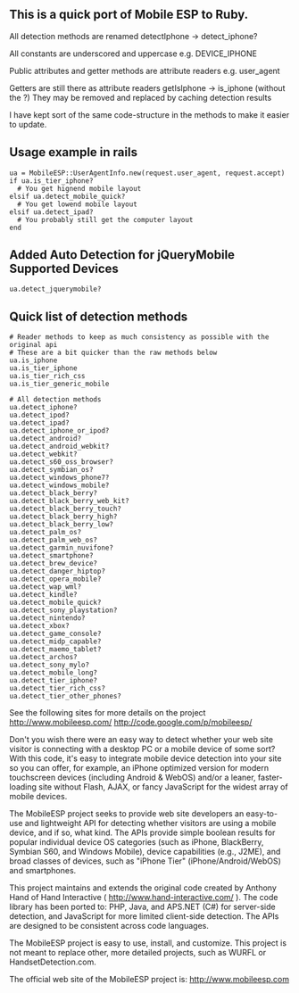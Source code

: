 This is a quick port of Mobile ESP to Ruby.
-------------------------------------------

All detection methods are renamed
detectIphone -> detect_iphone?

All constants are underscored and uppercase
e.g. DEVICE_IPHONE

Public attributes and getter methods are attribute readers
e.g. user_agent

Getters are still there as attribute readers
getIsIphone -> is_iphone (without the ?)
They may be removed and replaced by caching detection results

I have kept sort of the same code-structure in the methods to make it easier to update.

Usage example in rails
----------------------

    ua = MobileESP::UserAgentInfo.new(request.user_agent, request.accept)
    if ua.is_tier_iphone?
      # You get hignend mobile layout
    elsif ua.detect_mobile_quick?
      # You get lowend mobile layout
    elsif ua.detect_ipad?
      # You probably still get the computer layout
    end

Added Auto Detection for jQueryMobile Supported Devices
-------------------------------------------------------
	ua.detect_jquerymobile?

Quick list of detection methods
-------------------------------

    # Reader methods to keep as much consistency as possible with the original api
    # These are a bit quicker than the raw methods below
    ua.is_iphone
    ua.is_tier_iphone
    ua.is_tier_rich_css
    ua.is_tier_generic_mobile
    
    # All detection methods
    ua.detect_iphone?
    ua.detect_ipod?
    ua.detect_ipad?
    ua.detect_iphone_or_ipod?
    ua.detect_android?
    ua.detect_android_webkit?
    ua.detect_webkit?
    ua.detect_s60_oss_browser?
    ua.detect_symbian_os?
    ua.detect_windows_phone7?
    ua.detect_windows_mobile?
    ua.detect_black_berry?
    ua.detect_black_berry_web_kit?
    ua.detect_black_berry_touch?
    ua.detect_black_berry_high?
    ua.detect_black_berry_low?
    ua.detect_palm_os?
    ua.detect_palm_web_os?
    ua.detect_garmin_nuvifone?
    ua.detect_smartphone?
    ua.detect_brew_device?
    ua.detect_danger_hiptop?
    ua.detect_opera_mobile?
    ua.detect_wap_wml?
    ua.detect_kindle?
    ua.detect_mobile_quick?
    ua.detect_sony_playstation?
    ua.detect_nintendo?
    ua.detect_xbox?
    ua.detect_game_console?
    ua.detect_midp_capable?
    ua.detect_maemo_tablet?
    ua.detect_archos?
    ua.detect_sony_mylo?
    ua.detect_mobile_long?
    ua.detect_tier_iphone?
    ua.detect_tier_rich_css?
    ua.detect_tier_other_phones?



See the following sites for more details on the project
http://www.mobileesp.com/
http://code.google.com/p/mobileesp/


Don't you wish there were an easy way to detect whether your web site visitor is connecting with a desktop PC or a mobile device of some sort? With this code, it's easy to integrate mobile device detection into your site so you can offer, for example, an iPhone optimized version for modern touchscreen devices (including Android & WebOS) and/or a leaner, faster-loading site without Flash, AJAX, or fancy JavaScript for the widest array of mobile devices.

The MobileESP project seeks to provide web site developers an easy-to-use and lightweight API for detecting whether visitors are using a mobile device, and if so, what kind. The APIs provide simple boolean results for popular individual device OS categories (such as iPhone, BlackBerry, Symbian S60, and Windows Mobile), device capabilities (e.g., J2ME), and broad classes of devices, such as "iPhone Tier" (iPhone/Android/WebOS) and smartphones.

This project maintains and extends the original code created by Anthony Hand of Hand Interactive ( http://www.hand-interactive.com/ ). The code library has been ported to: PHP, Java, and APS.NET (C#) for server-side detection, and JavaScript for more limited client-side detection. The APIs are designed to be consistent across code languages.

The MobileESP project is easy to use, install, and customize. This project is not meant to replace other, more detailed projects, such as WURFL or HandsetDetection.com.

The official web site of the MobileESP project is: http://www.mobileesp.com

